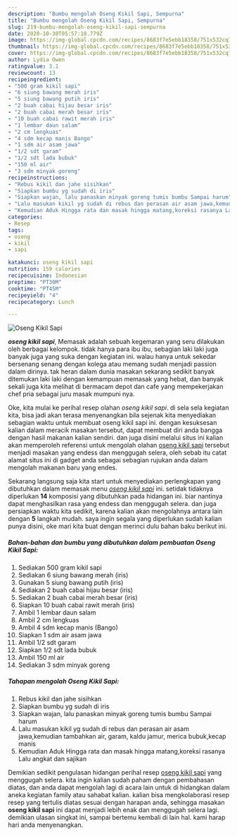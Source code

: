 ```yaml
---
description: "Bumbu mengolah Oseng Kikil Sapi, Sempurna"
title: "Bumbu mengolah Oseng Kikil Sapi, Sempurna"
slug: 219-bumbu-mengolah-oseng-kikil-sapi-sempurna
date: 2020-10-30T05:57:18.779Z
image: https://img-global.cpcdn.com/recipes/8683f7e5ebb18358/751x532cq70/oseng-kikil-sapi-foto-resep-utama.jpg
thumbnail: https://img-global.cpcdn.com/recipes/8683f7e5ebb18358/751x532cq70/oseng-kikil-sapi-foto-resep-utama.jpg
cover: https://img-global.cpcdn.com/recipes/8683f7e5ebb18358/751x532cq70/oseng-kikil-sapi-foto-resep-utama.jpg
author: Lydia Owen
ratingvalue: 3.1
reviewcount: 13
recipeingredient:
- "500 gram kikil sapi"
- "6 siung bawang merah iris"
- "5 siung bawang putih iris"
- "2 buah cabai hijau besar iris"
- "2 buah cabai merah besar iris"
- "10 buah cabai rawit merah iris"
- "1 lembar daun salam"
- "2 cm lengkuas"
- "4 sdm kecap manis Bango"
- "1 sdm air asam jawa"
- "1/2 sdt garam"
- "1/2 sdt lada bubuk"
- "150 ml air"
- "3 sdm minyak goreng"
recipeinstructions:
- "Rebus kikil dan jahe sisihkan"
- "Siapkan bumbu yg sudah di iris"
- "Siapkan wajan, lalu panaskan minyak goreng tumis bumbu Sampai harum"
- "Lalu masukan kikil yg sudah di rebus dan perasan air asam jawa,kemudian tambahkan air, garam, kaldu jamur, merica bubuk,kecap manis"
- "Kemudian Aduk Hingga rata dan masak hingga matang,koreksi rasanya Lalu angkat dan sajikan"
categories:
- Resep
tags:
- oseng
- kikil
- sapi

katakunci: oseng kikil sapi 
nutrition: 159 calories
recipecuisine: Indonesian
preptime: "PT30M"
cooktime: "PT45M"
recipeyield: "4"
recipecategory: Lunch

---
```



![Oseng Kikil Sapi](https://img-global.cpcdn.com/recipes/8683f7e5ebb18358/751x532cq70/oseng-kikil-sapi-foto-resep-utama.jpg)

<b><i>oseng kikil sapi</i></b>, Memasak adalah sebuah kegemaran yang seru dilakukan oleh berbagai kelompok. tidak hanya para ibu ibu, sebagian laki laki juga banyak juga yang suka dengan kegiatan ini. walau hanya untuk sekedar bersenang senang dengan kolega atau memang sudah menjadi passion dalam dirinya. tak heran dalam dunia masakan sekarang sedikit banyak ditemukan laki laki dengan kemampuan memasak yang hebat, dan banyak sekali juga kita melihat di bermacam depot dan cafe yang mempekerjakan chef pria sebagai juru masak mumpuni nya.

Oke, kita mulai ke perihal resep olahan <i>oseng kikil sapi</i>. di sela sela kegiatan kita, bisa jadi akan terasa menyenangkan bila sejenak kita menyediakan sebagian waktu untuk membuat oseng kikil sapi ini. dengan kesuksesan kalian dalam meracik masakan tersebut, dapat membuat diri anda bangga dengan hasil makanan kalian sendiri. dan juga disini melalui situs ini kalian akan memperoleh referensi untuk mengolah olahan <u>oseng kikil sapi</u> tersebut menjadi masakan yang endess dan menggugah selera, oleh sebab itu catat alamat situs ini di gadget anda sebagai sebagian rujukan anda dalam mengolah makanan baru yang endes.




Sekarang langsung saja kita start untuk menyediakan perlengkapan yang dibutuhkan dalam memasak menu <u><i>oseng kikil sapi</i></u> ini. setidak tidaknya diperlukan <b>14</b> komposisi yang dibutuhkan pada hidangan ini. biar nantinya dapat menghasilkan rasa yang endess dan menggugah selera. dan juga persiapkan waktu kita sedikit, karena kalian akan mengolahnya antara lain dengan <b>5</b> langkah mudah. saya ingin segala yang diperlukan sudah kalian punya disini, oke mari kita buat dengan merinci dulu bahan baku berikut ini.

<!--inarticleads1-->

##### Bahan-bahan dan bumbu yang dibutuhkan dalam pembuatan Oseng Kikil Sapi:

1. Sediakan 500 gram kikil sapi
1. Sediakan 6 siung bawang merah (iris)
1. Gunakan 5 siung bawang putih (iris)
1. Sediakan 2 buah cabai hijau besar (iris)
1. Sediakan 2 buah cabai merah besar (iris)
1. Siapkan 10 buah cabai rawit merah (iris)
1. Ambil 1 lembar daun salam
1. Ambil 2 cm lengkuas
1. Ambil 4 sdm kecap manis (Bango)
1. Siapkan 1 sdm air asam jawa
1. Ambil 1/2 sdt garam
1. Siapkan 1/2 sdt lada bubuk
1. Ambil 150 ml air
1. Sediakan 3 sdm minyak goreng




<!--inarticleads2-->

##### Tahapan mengolah Oseng Kikil Sapi:

1. Rebus kikil dan jahe sisihkan
1. Siapkan bumbu yg sudah di iris
1. Siapkan wajan, lalu panaskan minyak goreng tumis bumbu Sampai harum
1. Lalu masukan kikil yg sudah di rebus dan perasan air asam jawa,kemudian tambahkan air, garam, kaldu jamur, merica bubuk,kecap manis
1. Kemudian Aduk Hingga rata dan masak hingga matang,koreksi rasanya Lalu angkat dan sajikan




Demikian sedikit pengulasan hidangan perihal resep <u>oseng kikil sapi</u> yang menggugah selera. kita ingin kalian sudah paham dengan pembahasan diatas, dan anda dapat mengolah lagi di acara lain untuk di hidangkan dalam aneka kegiatan family atau sahabat kalian. kalian bisa mengkolaborasi resep resep yang tertulis diatas sesuai dengan harapan anda, sehingga masakan <b>oseng kikil sapi</b> ini dapat menjadi lebih enak dan menggugah selera lagi. demikian ulasan singkat ini, sampai bertemu kembali di lain hal. kami harap hari anda menyenangkan.
